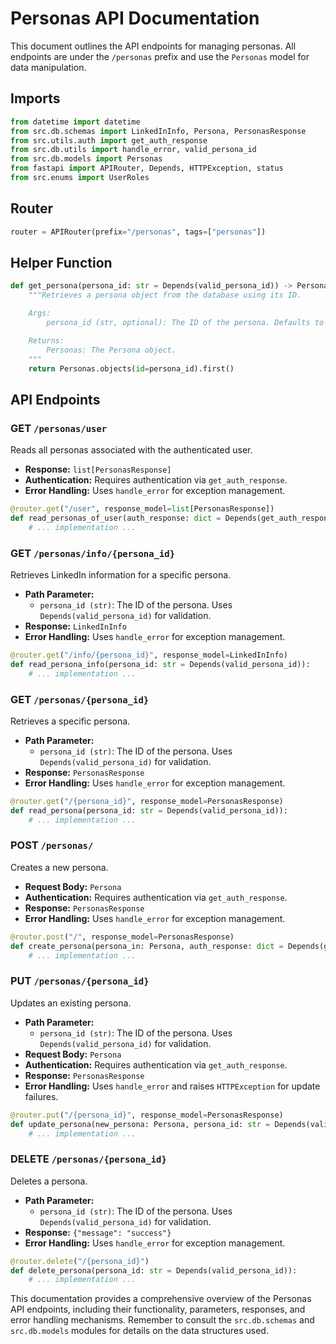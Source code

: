 # Personas API Documentation

This document outlines the API endpoints for managing personas.  All endpoints are under the `/personas` prefix and use the `Personas` model for data manipulation.


## Imports

```python
from datetime import datetime
from src.db.schemas import LinkedInInfo, Persona, PersonasResponse
from src.utils.auth import get_auth_response
from src.db.utils import handle_error, valid_persona_id
from src.db.models import Personas
from fastapi import APIRouter, Depends, HTTPException, status
from src.enums import UserRoles
```

## Router

```python
router = APIRouter(prefix="/personas", tags=["personas"])
```

## Helper Function

```python
def get_persona(persona_id: str = Depends(valid_persona_id)) -> Personas:
    """Retrieves a persona object from the database using its ID.

    Args:
        persona_id (str, optional): The ID of the persona. Defaults to Depends(valid_persona_id).

    Returns:
        Personas: The Persona object.
    """
    return Personas.objects(id=persona_id).first()
```

## API Endpoints

### GET `/personas/user`

Reads all personas associated with the authenticated user.

* **Response:** `list[PersonasResponse]`
* **Authentication:** Requires authentication via `get_auth_response`.
* **Error Handling:** Uses `handle_error` for exception management.

```python
@router.get("/user", response_model=list[PersonasResponse])
def read_personas_of_user(auth_response: dict = Depends(get_auth_response)):
    # ... implementation ...
```


### GET `/personas/info/{persona_id}`

Retrieves LinkedIn information for a specific persona.

* **Path Parameter:**
    * `persona_id (str)`:  The ID of the persona.  Uses `Depends(valid_persona_id)` for validation.
* **Response:** `LinkedInInfo`
* **Error Handling:** Uses `handle_error` for exception management.

```python
@router.get("/info/{persona_id}", response_model=LinkedInInfo)
def read_persona_info(persona_id: str = Depends(valid_persona_id)):
    # ... implementation ...
```

### GET `/personas/{persona_id}`

Retrieves a specific persona.

* **Path Parameter:**
    * `persona_id (str)`: The ID of the persona. Uses `Depends(valid_persona_id)` for validation.
* **Response:** `PersonasResponse`
* **Error Handling:** Uses `handle_error` for exception management.

```python
@router.get("/{persona_id}", response_model=PersonasResponse)
def read_persona(persona_id: str = Depends(valid_persona_id)):
    # ... implementation ...
```

### POST `/personas/`

Creates a new persona.

* **Request Body:** `Persona`
* **Authentication:** Requires authentication via `get_auth_response`.
* **Response:** `PersonasResponse`
* **Error Handling:** Uses `handle_error` for exception management.

```python
@router.post("/", response_model=PersonasResponse)
def create_persona(persona_in: Persona, auth_response: dict = Depends(get_auth_response)):
    # ... implementation ...
```

### PUT `/personas/{persona_id}`

Updates an existing persona.

* **Path Parameter:**
    * `persona_id (str)`: The ID of the persona. Uses `Depends(valid_persona_id)` for validation.
* **Request Body:** `Persona`
* **Authentication:** Requires authentication via `get_auth_response`.
* **Response:** `PersonasResponse`
* **Error Handling:** Uses `handle_error` and raises `HTTPException` for update failures.

```python
@router.put("/{persona_id}", response_model=PersonasResponse)
def update_persona(new_persona: Persona, persona_id: str = Depends(valid_persona_id), auth_response: dict = Depends(get_auth_response)):
    # ... implementation ...
```

### DELETE `/personas/{persona_id}`

Deletes a persona.

* **Path Parameter:**
    * `persona_id (str)`: The ID of the persona. Uses `Depends(valid_persona_id)` for validation.
* **Response:** `{"message": "success"}`
* **Error Handling:** Uses `handle_error` for exception management.

```python
@router.delete("/{persona_id}")
def delete_persona(persona_id: str = Depends(valid_persona_id)):
    # ... implementation ...
```

This documentation provides a comprehensive overview of the Personas API endpoints, including their functionality, parameters, responses, and error handling mechanisms.  Remember to consult the `src.db.schemas` and `src.db.models` modules for details on the data structures used.

